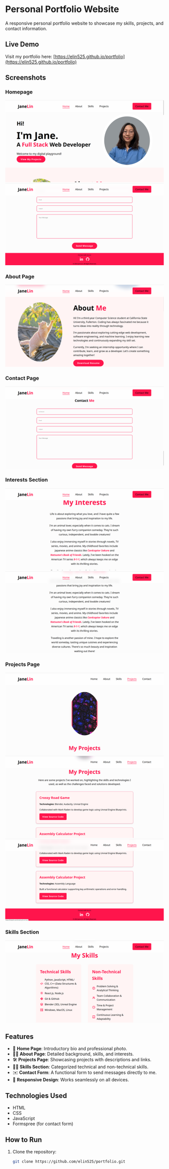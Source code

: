 # Personal Portfolio Website

A responsive personal portfolio website to showcase my skills, projects, and contact information.

## Live Demo
Visit my portfolio here: [https://elin525.github.io/portfolio](https://elin525.github.io/portfolio)

## Screenshots

### **Homepage**
![Homepage](screenshots/home.png)
![Homepage-bottom](screenshots/home_footer.png)

### **About Page**
![About Page](screenshots/about.png)

### **Contact Page**
![Contact Page](screenshots/contact.png)

### **Interests Section**
![Interests - Part 1](screenshots/interests1.png)
![Interests - Part 2](screenshots/interests2.png)

### **Projects Page**
![Projects - Part 1](screenshots/project1.png)
![Projects - Part 2](screenshots/project2.png)
![Projects - Part 3](screenshots/project3.png)

### **Skills Section**
![Skills Page](screenshots/skill.png)


## Features
- 📄 **Home Page**: Introductory bio and professional photo.
- 👩‍💻 **About Page**: Detailed background, skills, and interests.
- 🛠 **Projects Page**: Showcasing projects with descriptions and links.
- 🧑‍🎓 **Skills Section**: Categorized technical and non-technical skills.
- ✉️ **Contact Form**: A functional form to send messages directly to me.
- 📱 **Responsive Design**: Works seamlessly on all devices.

## Technologies Used
- HTML
- CSS
- JavaScript
- Formspree (for contact form)

## How to Run
1. Clone the repository:
   ```bash
   git clone https://github.com/elin525/portfolio.git
